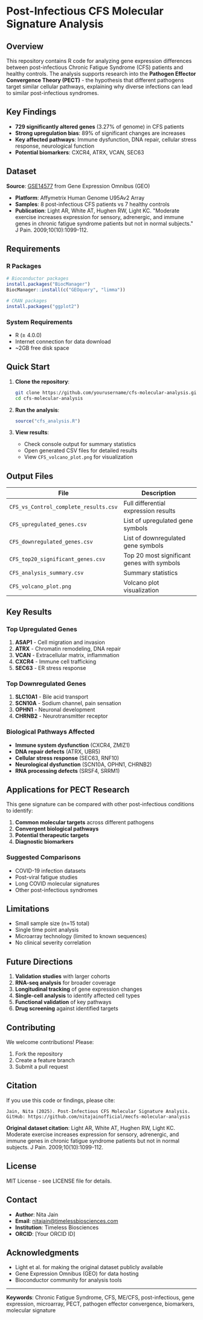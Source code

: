 # Post-Infectious CFS Molecular Signature Analysis

## Overview

This repository contains R code for analyzing gene expression differences between post-infectious Chronic Fatigue Syndrome (CFS) patients and healthy controls. The analysis supports research into the **Pathogen Effector Convergence Theory (PECT)** - the hypothesis that different pathogens target similar cellular pathways, explaining why diverse infections can lead to similar post-infectious syndromes.

## Key Findings

- **729 significantly altered genes** (3.27% of genome) in CFS patients
- **Strong upregulation bias**: 89% of significant changes are increases
- **Key affected pathways**: Immune dysfunction, DNA repair, cellular stress response, neurological function
- **Potential biomarkers**: CXCR4, ATRX, VCAN, SEC63

## Dataset

**Source**: [GSE14577](https://www.ncbi.nlm.nih.gov/geo/query/acc.cgi?acc=GSE14577) from Gene Expression Omnibus (GEO)
- **Platform**: Affymetrix Human Genome U95Av2 Array
- **Samples**: 8 post-infectious CFS patients vs 7 healthy controls
- **Publication**: Light AR, White AT, Hughen RW, Light KC. "Moderate exercise increases expression for sensory, adrenergic, and immune genes in chronic fatigue syndrome patients but not in normal subjects." J Pain. 2009;10(10):1099-112.

## Requirements

### R Packages
```r
# Bioconductor packages
install.packages("BiocManager")
BiocManager::install(c("GEOquery", "limma"))

# CRAN packages  
install.packages("ggplot2")
```

### System Requirements
- R (≥ 4.0.0)
- Internet connection for data download
- ~2GB free disk space

## Quick Start

1. **Clone the repository**:
   ```bash
   git clone https://github.com/yourusername/cfs-molecular-analysis.git
   cd cfs-molecular-analysis
   ```

2. **Run the analysis**:
   ```r
   source("cfs_analysis.R")
   ```

3. **View results**:
   - Check console output for summary statistics
   - Open generated CSV files for detailed results
   - View `CFS_volcano_plot.png` for visualization

## Output Files

| File | Description |
|------|-------------|
| `CFS_vs_Control_complete_results.csv` | Full differential expression results |
| `CFS_upregulated_genes.csv` | List of upregulated gene symbols |
| `CFS_downregulated_genes.csv` | List of downregulated gene symbols |
| `CFS_top20_significant_genes.csv` | Top 20 most significant genes with symbols |
| `CFS_analysis_summary.csv` | Summary statistics |
| `CFS_volcano_plot.png` | Volcano plot visualization |

## Key Results

### Top Upregulated Genes
1. **ASAP1** - Cell migration and invasion
2. **ATRX** - Chromatin remodeling, DNA repair
3. **VCAN** - Extracellular matrix, inflammation
4. **CXCR4** - Immune cell trafficking
5. **SEC63** - ER stress response

### Top Downregulated Genes
1. **SLC10A1** - Bile acid transport
2. **SCN10A** - Sodium channel, pain sensation
3. **OPHN1** - Neuronal development
4. **CHRNB2** - Neurotransmitter receptor

### Biological Pathways Affected
- **Immune system dysfunction** (CXCR4, ZMIZ1)
- **DNA repair defects** (ATRX, UBR5)
- **Cellular stress response** (SEC63, RNF10)
- **Neurological dysfunction** (SCN10A, OPHN1, CHRNB2)
- **RNA processing defects** (SRSF4, SRRM1)

## Applications for PECT Research

This gene signature can be compared with other post-infectious conditions to identify:

1. **Common molecular targets** across different pathogens
2. **Convergent biological pathways** 
3. **Potential therapeutic targets**
4. **Diagnostic biomarkers**

### Suggested Comparisons
- COVID-19 infection datasets
- Post-viral fatigue studies
- Long COVID molecular signatures
- Other post-infectious syndromes

## Limitations

- Small sample size (n=15 total)
- Single time point analysis
- Microarray technology (limited to known sequences)
- No clinical severity correlation

## Future Directions

1. **Validation studies** with larger cohorts
2. **RNA-seq analysis** for broader coverage
3. **Longitudinal tracking** of gene expression changes
4. **Single-cell analysis** to identify affected cell types
5. **Functional validation** of key pathways
6. **Drug screening** against identified targets

## Contributing

We welcome contributions! Please:

1. Fork the repository
2. Create a feature branch
3. Submit a pull request

## Citation

If you use this code or findings, please cite:

```
Jain, Nita (2025). Post-Infectious CFS Molecular Signature Analysis. 
GitHub: https://github.com/nitajainofficial/mecfs-molecular-analysis
```

**Original dataset citation**:
Light AR, White AT, Hughen RW, Light KC. Moderate exercise increases expression for sensory, adrenergic, and immune genes in chronic fatigue syndrome patients but not in normal subjects. J Pain. 2009;10(10):1099-112.

## License

MIT License - see LICENSE file for details.

## Contact

- **Author**: Nita Jain
- **Email**: nitajain@timelessbiosciences.com
- **Institution**: Timeless Biosciences
- **ORCID**: [Your ORCID ID]

## Acknowledgments

- Light et al. for making the original dataset publicly available
- Gene Expression Omnibus (GEO) for data hosting
- Bioconductor community for analysis tools

---

**Keywords**: Chronic Fatigue Syndrome, CFS, ME/CFS, post-infectious, gene expression, microarray, PECT, pathogen effector convergence, biomarkers, molecular signature
